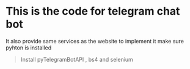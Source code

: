 <h1>This is the code for telegram chat bot </h1>

It also provide same services as the website to implement it make sure pyhton is installed
> Install pyTelegramBotAPI , bs4 and selenium
